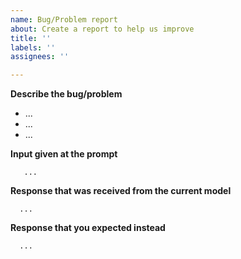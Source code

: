 ```yaml
---
name: Bug/Problem report
about: Create a report to help us improve
title: ''
labels: ''
assignees: ''

---
```


<!-- If you want to report a problem with the current model or taxonomy, please, fill out the following questionnaire. If the questionnaire doesn't match the type of problem you want to report, just delete the sections related to the model. -->

**Describe the bug/problem**

<!-- A concise description of what the problem is, replace "..." in the bullet list. -->

- ...
- ...
- ...

**Input given at the prompt**

<!-- What you entered, replace "..." -->

```
   ...
```

**Response that was received from the current model**

<!-- What you received from the current model in response to your input, 
replace "..." -->

```
  ...
```

**Response that you expected instead**
<!-- What you expected to receive instead, replace "...". -->

```
  ...
```
